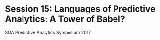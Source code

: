 # Session 15: Languages of Predictive Analytics: A Tower of Babel?
SOA Predictive Analytics Symposium 2017

